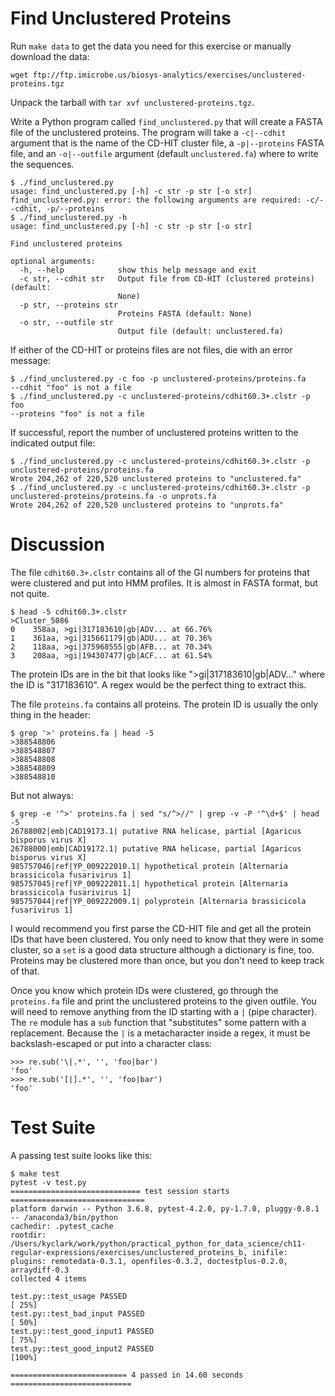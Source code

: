 # Find Unclustered Proteins

Run `make data` to get the data you need for this exercise or manually download the data:

````
wget ftp://ftp.imicrobe.us/biosys-analytics/exercises/unclustered-proteins.tgz
````

Unpack the tarball with `tar xvf unclustered-proteins.tgz`.

Write a Python program called `find_unclustered.py` that will create a FASTA file of the unclustered proteins. The program will take a `-c|--cdhit` argument that is the name of the CD-HIT cluster file, a `-p|--proteins` FASTA file, and an `-o|--outfile` argument (default `unclustered.fa`) where to write the sequences. 

````
$ ./find_unclustered.py
usage: find_unclustered.py [-h] -c str -p str [-o str]
find_unclustered.py: error: the following arguments are required: -c/--cdhit, -p/--proteins
$ ./find_unclustered.py -h
usage: find_unclustered.py [-h] -c str -p str [-o str]

Find unclustered proteins

optional arguments:
  -h, --help            show this help message and exit
  -c str, --cdhit str   Output file from CD-HIT (clustered proteins) (default:
                        None)
  -p str, --proteins str
                        Proteins FASTA (default: None)
  -o str, --outfile str
                        Output file (default: unclustered.fa)
````					

If either of the CD-HIT or proteins files are not files, die with an error message:

````
$ ./find_unclustered.py -c foo -p unclustered-proteins/proteins.fa
--cdhit "foo" is not a file
$ ./find_unclustered.py -c unclustered-proteins/cdhit60.3+.clstr -p foo
--proteins "foo" is not a file
````

If successful, report the number of unclustered proteins written to the indicated output file:

````
$ ./find_unclustered.py -c unclustered-proteins/cdhit60.3+.clstr -p unclustered-proteins/proteins.fa
Wrote 204,262 of 220,520 unclustered proteins to "unclustered.fa"
$ ./find_unclustered.py -c unclustered-proteins/cdhit60.3+.clstr -p unclustered-proteins/proteins.fa -o unprots.fa
Wrote 204,262 of 220,520 unclustered proteins to "unprots.fa"
````

# Discussion

The file `cdhit60.3+.clstr` contains all of the GI numbers for proteins that were clustered and put into HMM profiles. It is almost in FASTA format, but not quite. 

````
$ head -5 cdhit60.3+.clstr
>Cluster_5086
0    358aa, >gi|317183610|gb|ADV... at 66.76%
1    361aa, >gi|315661179|gb|ADU... at 70.36%
2    118aa, >gi|375968555|gb|AFB... at 70.34%
3    208aa, >gi|194307477|gb|ACF... at 61.54%
````

The protein IDs are in the bit that looks like ">gi|317183610|gb|ADV..." where the ID is "317183610". A regex would be the perfect thing to extract this.

The file `proteins.fa` contains all proteins. The protein ID is usually the only thing in the header:

````
$ grep '>' proteins.fa | head -5
>388548806
>388548807
>388548808
>388548809
>388548810
````
But not always:

````
$ grep -e '^>' proteins.fa | sed "s/^>//" | grep -v -P '^\d+$' | head -5
26788002|emb|CAD19173.1| putative RNA helicase, partial [Agaricus bisporus virus X]
26788000|emb|CAD19172.1| putative RNA helicase, partial [Agaricus bisporus virus X]
985757046|ref|YP_009222010.1| hypothetical protein [Alternaria brassicicola fusarivirus 1]
985757045|ref|YP_009222011.1| hypothetical protein [Alternaria brassicicola fusarivirus 1]
985757044|ref|YP_009222009.1| polyprotein [Alternaria brassicicola fusarivirus 1]
````

I would recommend you first parse the CD-HIT file and get all the protein IDs that have been clustered. You only need to know that they were in some cluster, so a `set` is a good data structure although a dictionary is fine, too. Proteins may be clustered more than once, but you don't need to keep track of that.

Once you know which protein IDs were clustered, go through the `proteins.fa` file and print the unclustered proteins to the given outfile. You will need to remove anything from the ID starting with a `|` (pipe character). The `re` module has a `sub` function that "substitutes" some pattern with a replacement. Because the `|` is a metacharacter inside a regex, it must be backslash-escaped or put into a character class:

````
>>> re.sub('\|.*', '', 'foo|bar')
'foo'
>>> re.sub('[|].*', '', 'foo|bar')
'foo'
````

# Test Suite

A passing test suite looks like this:

````
$ make test
pytest -v test.py
============================= test session starts ==============================
platform darwin -- Python 3.6.8, pytest-4.2.0, py-1.7.0, pluggy-0.8.1 -- /anaconda3/bin/python
cachedir: .pytest_cache
rootdir: /Users/kyclark/work/python/practical_python_for_data_science/ch11-regular-expressions/exercises/unclustered_proteins_b, inifile:
plugins: remotedata-0.3.1, openfiles-0.3.2, doctestplus-0.2.0, arraydiff-0.3
collected 4 items

test.py::test_usage PASSED                                               [ 25%]
test.py::test_bad_input PASSED                                           [ 50%]
test.py::test_good_input1 PASSED                                         [ 75%]
test.py::test_good_input2 PASSED                                         [100%]

========================== 4 passed in 14.60 seconds ===========================
````
